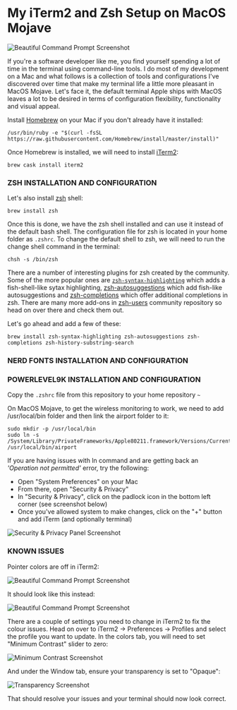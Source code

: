 # My iTerm2 and Zsh Setup on MacOS Mojave

![Beautiful Command Prompt Screenshot](https://github.com/baneDD/iterm-zsh-config/raw/master/images/good-prompt.png)

If you're a software developer like me, you find yourself spending a lot of time in the terminal using command-line tools. I do most of my development on a Mac and what follows is a collection of tools and configurations I've discovered over time that make my terminal life a little more pleasant in MacOS Mojave. Let's face it, the default terminal Apple ships with MacOS leaves a lot to be desired in terms of configuration flexibility, functionality and visual appeal.

Install [Homebrew](https://brew.sh/) on your Mac if you don't already have it installed:

```
/usr/bin/ruby -e "$(curl -fsSL https://raw.githubusercontent.com/Homebrew/install/master/install)"
```

Once Homebrew is installed, we will need to install [iTerm2](https://www.iterm2.com/):

```
brew cask install iterm2
```

### ZSH INSTALLATION AND CONFIGURATION

Let's also install [zsh](http://www.zsh.org/) shell:

```
brew install zsh
```

Once this is done, we have the zsh shell installed and can use it instead of the default bash shell. The configuration file for zsh is located in your home folder as `.zshrc`. To change the default shell to zsh, we will need to run the change shell command in the terminal:

```
chsh -s /bin/zsh
```

There are a number of interesting plugins for zsh created by the community. Some of the more popular ones are [`zsh-syntax-highlighting`](https://github.com/zsh-users/zsh-syntax-highlighting) which adds a fish-shell-like sytax highlighting, [zsh-autosuggestions](https://github.com/zsh-users/zsh-autosuggestions) which add fish-like autosuggestions and [zsh-completions](https://github.com/zsh-users/zsh-completions) which offer additional completions in zsh. There are many more add-ons in [zsh-users](https://github.com/zsh-users) community repository so head on over there and check them out.

Let's go ahead and add a few of these:

```
brew install zsh-syntax-highlighting zsh-autosuggestions zsh-completions zsh-history-substring-search
```

### NERD FONTS INSTALLATION AND CONFIGURATION

### POWERLEVEL9K INSTALLATION AND CONFIGURATION

Copy the `.zshrc` file from this repository to your home repository `~`

On MacOS Mojave, to get the wireless monitoring to work, we need to add /usr/local/bin folder and then link the airport folder to it:

```
sudo mkdir -p /usr/local/bin
sudo ln -s /System/Library/PrivateFrameworks/Apple80211.framework/Versions/Current/Resources/airport /usr/local/bin/airport
```

If you are having issues with ln command and are getting back an _'Operation not permitted'_ error, try the following:

- Open "System Preferences" on your Mac
- From there, open "Security & Privacy"
- In "Security & Privacy", click on the padlock icon in the bottom left corner (see screenshot below)
- Once you've allowed system to make changes, click on the "+" button and add iTerm (and optionally terminal)

![Security & Privacy Panel Screenshot](https://github.com/baneDD/iterm-zsh-config/raw/master/images/security-and-privacy-tab.png)

### KNOWN ISSUES

Pointer colors are off in iTerm2:

![Beautiful Command Prompt Screenshot](https://github.com/baneDD/iterm-zsh-config/raw/master/images/bad-prompt.png "Bad Pointer Colors")

It should look like this instead:

![Beautiful Command Prompt Screenshot](https://github.com/baneDD/iterm-zsh-config/raw/master/images/good-prompt.png "Good Pointer Colors")

There are a couple of settings you need to change in iTerm2 to fix the colour issues. Head on over to iTerm2 -> Preferences -> Profiles and select the profile you want to update. In the colors tab, you will need to set "Minimum Contrast" slider to zero:

![Minimum Contrast Screenshot](https://github.com/baneDD/iterm-zsh-config/raw/master/images/minimum-contrast.png)

And under the Window tab, ensure your transparency is set to "Opaque":

![Transparency Screenshot](https://github.com/baneDD/iterm-zsh-config/raw/master/images/transparency.png)

That should resolve your issues and your terminal should now look correct.